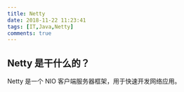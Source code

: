 ```yaml
---
title: Netty
date: 2018-11-22 11:23:41
tags: [IT,Java,Netty]
comments: true
---
```


## Netty 是干什么的？

Netty 是一个 NIO 客户端服务器框架，用于快速开发网络应用。

